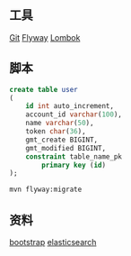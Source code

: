 ## 工具
[Git](https://git-scm.com/download)
[Flyway](https://flywaydb.org/getstarted/firststeps/maven)
[Lombok](https://projectlombok.org/setup/maven)

## 脚本
```sql
create table user
(
	id int auto_increment,
	account_id varchar(100),
	name varchar(50),
	token char(36),
	gmt_create BIGINT,
	gmt_modified BIGINT,
	constraint table_name_pk
		primary key (id)
);
```
```bash
mvn flyway:migrate
```


## 资料
[bootstrap](https://v3.bootcss.com/)
[elasticsearch](https://elasticsearch.cn/)
